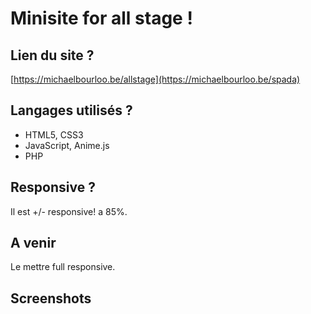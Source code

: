 # Minisite for all stage !

## Lien du site ?
[https://michaelbourloo.be/allstage](https://michaelbourloo.be/spada)

## Langages utilisés ?

+ HTML5, CSS3
+ JavaScript, Anime.js
+ PHP

## Responsive ?

Il est +/- responsive! a 85%.

## A venir 

Le mettre full responsive.

## Screenshots
